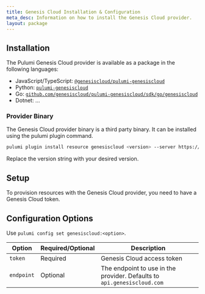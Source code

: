 ```yaml
---
title: Genesis Cloud Installation & Configuration
meta_desc: Information on how to install the Genesis Cloud provider.
layout: package
---
```


## Installation

The Pulumi Genesis Cloud provider is available as a package in the following languages:

- JavaScript/TypeScript: [`@genesiscloud/pulumi-genesiscloud`](https://www.npmjs.com/package/@genesiscloud/pulumi-genesiscloud)
- Python: [`pulumi-genesiscloud`](https://pypi.org/project/pulumi-genesiscloud/)
- Go: [`github.com/genesiscloud/pulumi-genesiscloud/sdk/go/genesiscloud`](https://pkg.go.dev/github.com/pulumi/pulumi-genesiscloud/sdk)
- Dotnet: ...

### Provider Binary

The Genesis Cloud provider binary is a third party binary. It can be installed using the pulumi plugin command.

```bash
pulumi plugin install resource genesiscloud <version> --server https://github.com/genesiscloud/pulumi-genesiscloud/releases/download/<version>
```

Replace the version string with your desired version.

## Setup

To provision resources with the Genesis Cloud provider, you need to have a Genesis Cloud token.

## Configuration Options

Use `pulumi config set genesiscloud:<option>`.

| Option     | Required/Optional | Description                                                             |
| ---------- | ----------------- | ----------------------------------------------------------------------- |
| `token`    | Required          | Genesis Cloud access token                                              |
| `endpoint` | Optional          | The endpoint to use in the provider. Defaults to `api.genesiscloud.com` |
